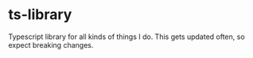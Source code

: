 # ts-library
Typescript library for all kinds of things I do. This gets updated often, so expect breaking changes.
